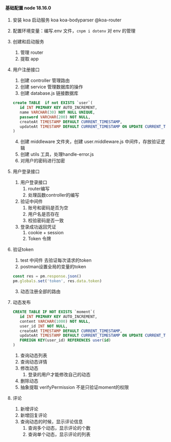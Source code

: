 #### 基础配置 node 18.16.0

1. 安装 koa 启动服务 koa koa-bodyparser @koa-router
2. 配置环境变量：编写.env 文件，`cnpm i dotenv` 对 env 的管理
3. 创建和启动服务
   1. 管理 router
   2. 提取 app
4. 用户注册接口
   1. 创建 controller 管理路由
   2. 创建 service 管理数据库的操作
   3. 创建 database.js 链接数据库
   ```sql
   create TABLE  if not EXISTS `user`(
      id INT PRIMARY KEY AUTO_INCREMENT,
      name VARCHAR(30) NOT NULL UNIQUE,
      password VARCHAR(200) NOT NULL,
      createAt TIMESTAMP DEFAULT CURRENT_TIMESTAMP,
      updateAt TIMESTAMP DEFAULT CURRENT_TIMESTAMP ON UPDATE CURRENT_TIMESTAMP
   )
   ```
   4. 创建 middleware 文件夹，创建 user.middleware.js 中间件，存放验证逻辑
   5. 创建 utils 工具，处理handle-error.js
   6. 对用户的密码进行加密   
5. 用户登录接口
   1. 用户登录接口 
      1. router编写
      2. 处理函数controller的编写
   2. 验证中间件
      1. 账号和密码是否为空
      2. 用户名是否存在
      3. 校验密码是否一致
   3. 登录成功返回凭证
      1. cookie + session
      2. Token 令牌
6. 验证token
   1. test 中间件 去验证每次请求的token
   2. postman设置全局的变量的token
   ```js
   const res = pm.response.json()
   pm.globals.set('token', res.data.token)
   ```
   3. 动态注册全部的路由
   
7. 动态发布
   ```sql
   CREATE TABLE IF NOT EXISTS `moment`(
      id INT PRIMARY KEY AUTO_INCREMENT,
      content VARCHAR(1000) NOT NULL,
      user_id INT NOT NULL,
      createAt TIMESTAMP DEFAULT CURRENT_TIMESTAMP,
      updateAt TIMESTAMP DEFAULT CURRENT_TIMESTAMP ON UPDATE CURRENT_TIMESTAMP,
      FOREIGN KEY(user_id) REFERENCES user(id)
   )
   ```
   1. 查询动态列表
   2. 查询动态详情
   3. 修改动态
      1. 登录的用户才能修改自己的动态
   4. 删除动态
   5. 抽象提取 verifyPermission  不是只验证moment的权限 

8. 评论
   1. 新增评论
   2. 新增回复评论
   3. 查询动态的时候，显示评论信息
      1. 查询多个动态，显示评论的个数
      2. 查询单个动态，显示评论的列表


